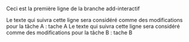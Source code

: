 Ceci est la première ligne de la branche add-interactif

Le texte qui suivra cette ligne sera considéré comme des modifications pour la tâche A :
tache A
Le texte qui suivra cette ligne sera considéré comme des modifications pour la tâche B :
tache B
